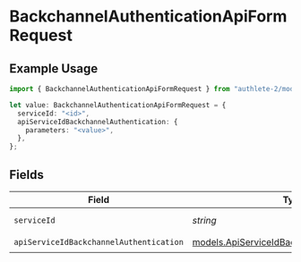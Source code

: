 # BackchannelAuthenticationApiFormRequest

## Example Usage

```typescript
import { BackchannelAuthenticationApiFormRequest } from "authlete-2/models/operations";

let value: BackchannelAuthenticationApiFormRequest = {
  serviceId: "<id>",
  apiServiceIdBackchannelAuthentication: {
    parameters: "<value>",
  },
};
```

## Fields

| Field                                                                                                 | Type                                                                                                  | Required                                                                                              | Description                                                                                           |
| ----------------------------------------------------------------------------------------------------- | ----------------------------------------------------------------------------------------------------- | ----------------------------------------------------------------------------------------------------- | ----------------------------------------------------------------------------------------------------- |
| `serviceId`                                                                                           | *string*                                                                                              | :heavy_check_mark:                                                                                    | A service ID.                                                                                         |
| `apiServiceIdBackchannelAuthentication`                                                               | [models.ApiServiceIdBackchannelAuthentication](../../models/apiserviceidbackchannelauthentication.md) | :heavy_check_mark:                                                                                    | N/A                                                                                                   |